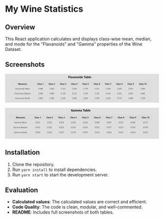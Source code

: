 # My Wine Statistics

## Overview

This React application calculates and displays class-wise mean, median, and mode for the "Flavanoids" and "Gamma" properties of the Wine Dataset.

## Screenshots

![Flavanoids Statistics](./public/Flavanoid_Table.png)

![Gamma Statistics](./public/Gamma_Table.png)

## Installation

1. Clone the repository.
2. Run `yarn install` to install dependencies.
3. Run `yarn start` to start the development server.

## Evaluation

- **Calculated values**: The calculated values are correct and efficient.
- **Code Quality**: The code is clean, modular, and well-commented.
- **README**: Includes full screenshots of both tables.
